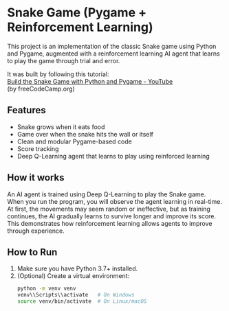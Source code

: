 # Snake Game (Pygame + Reinforcement Learning)

This project is an implementation of the classic Snake game using Python and Pygame,
augmented with a reinforcement learning AI agent that learns to play the game through trial and error.

It was built by following this tutorial:  
[Build the Snake Game with Python and Pygame - YouTube](https://www.youtube.com/watch?v=L8ypSXwyBds)  
(by freeCodeCamp.org)

## Features

- Snake grows when it eats food
- Game over when the snake hits the wall or itself
- Clean and modular Pygame-based code
- Score tracking
- Deep Q-Learning agent that learns to play using reinforced learning

## How it works

An AI agent is trained using Deep Q-Learning to play the Snake game. When you run the program,
you will observe the agent learning in real-time. At first, the movements may seem random or ineffective, 
but as training continues, the AI gradually learns to survive longer and improve its score. 
This demonstrates how reinforcement learning allows agents to improve through experience.

## How to Run

1. Make sure you have Python 3.7+ installed.
2. (Optional) Create a virtual environment:
   ```bash
   python -m venv venv
   venv\\Scripts\\activate   # On Windows
   source venv/bin/activate  # On Linux/macOS
